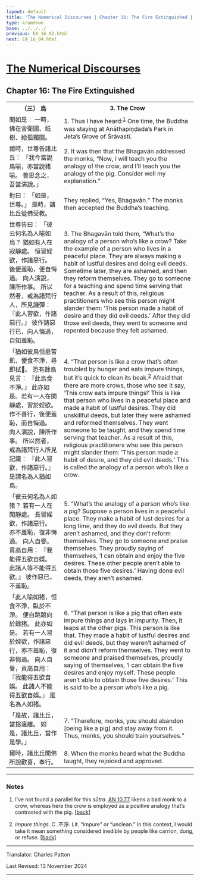 ```yaml
---
layout: default
title: 'The Numerical Discourses | Chapter 16: The Fire Extinguished | 3. The Crow'
type: kramdown
base: ../../../
previous: EA_16_02.html
next: EA_16_04.html
---
```


<h1><a href='../index.html'>The Numerical Discourses</a></h1>
<h2>Chapter 16: The Fire Extinguished</h2>

<table class="trans">
  <th class='ch'>（三） 烏</th>
  <th class='en'>3. The Crow</th>
  <tr>
    <td class='ch' title='t125.2.579a24'>聞如是： 一時，佛在舍衛國、祇樹、給孤獨園。</td>
    <td id='p1'>1. Thus I have heard:<sup id="ref1"><a href="#n1">1</a></sup> One time, the Buddha was staying at Anāthapiṇḍada’s Park in Jeta’s Grove of Śrāvastī.</td>
  </tr>
  <tr>
    <td class='ch' title='t125.2.579a25'>爾時，世尊告諸比丘： 「我今當說烏喻，亦當說猪喻。 善思念之，吾當演說。」</td>
    <td id='p2'>2. It was then that the Bhagavān addressed the monks, “Now, I will teach you the analogy of the crow, and I’ll teach you the analogy of the pig. Consider well my explanation.”</td>
  </tr>
  <tr>
    <td class='ch' title='t125.2.579a26'>對曰： 「如是，世尊。」 是時，諸比丘從佛受教。</td>
    <td>They replied, “Yes, Bhagavān.” The monks then accepted the Buddha’s teaching.</td>
  </tr>
  <tr>
    <td class='ch' title='t125.2.579a27'>世尊告曰： 「彼云何名為人喻如烏？ 猶如有人在寂靜處。 恒習婬欲，作諸惡行。 後便羞恥，便自悔過。 向人演說，陳所作事。 所以然者，或為諸梵行人，所見譏彈： 『此人習欲，作諸惡行。』 彼作諸惡行已，向人悔過，自知羞恥。</td>
    <td id='p3'>3. The Bhagavān told them, “What’s the analogy of a person who’s like a crow? Take the example of a person who lives in a peaceful place. They are always making a habit of lustful desires and doing evil deeds. Sometime later, they are ashamed, and then they reform themselves. They go to someone for a teaching and spend time serving that teacher. As a result of this, religious practitioners who see this person might slander them: ‘This person made a habit of desire and they did evil deeds.’ After they did those evil deeds, they went to someone and repented because they felt ashamed.</td>
  </tr>
  <tr>
    <td class='ch' title='t125.2.579b3'>「猶如彼烏恒患苦飢，便食不淨，尋即拭𠿘。 恐有餘鳥見言： 『此烏食不淨。』 此亦如是。若有一人在閑靜處，習於婬欲。 作不善行，後便羞恥，而自悔過。 向人演說，陳所作事。 所以然者，或為諸梵行人所見記識： 『此人習欲，作諸惡行。』 是謂名為人猶如烏。</td>
    <td id='p4'>4. “That person is like a crow that’s often troubled by hunger and eats impure things, but it’s quick to clean its beak.<sup id="ref2"><a href="#n2">2</a></sup> Afraid that there are more crows, those who see it say, ‘This crow eats impure things!’ This is like that person who lives in a peaceful place and made a habit of lustful desires. They did unskillful deeds, but later they were ashamed and reformed themselves. They went someone to be taught, and they spend time serving that teacher. As a result of this, religious practitioners who see this person might slander them: ‘This person made a habit of desire, and they did evil deeds.’ This is called the analogy of a person who’s like a crow.</td>
  </tr>
  <tr>
    <td class='ch' title='t125.2.579b9'>「彼云何名為人如猪？ 若有一人在閑靜處。 長習婬欲，作諸惡行。 亦不羞恥，復非悔過。 向人自譽。 貢高自用： 『我能得五欲自娛。 此諸人等不能得五欲。』 彼作惡已，不羞恥。</td>
    <td id='p5'>5. “What’s the analogy of a person who’s like a pig? Suppose a person lives in a peaceful place. They make a habit of lust desires for a long time, and they do evil deeds. But they aren’t ashamed, and they don’t reform themselves. They go to someone and praise themselves. They proudly saying of themselves, ‘I can obtain and enjoy the five desires. These other people aren’t able to obtain those five desires.’ Having done evil deeds, they aren’t ashamed.</td>
  </tr>
  <tr>
    <td class='ch' title='t125.2.579b14'>「此人喻如猪，恒食不淨，臥於不淨。 便自跳踉向於餘猪。 此亦如是。 若有一人習於婬欲，作諸惡行，亦不羞恥，復非悔過。 向人自譽，貢高自用： 『我能得五欲自娛。 此諸人不能得五欲自娛。』 是名為人如猪。</td>
    <td id='p6'>6. “That person is like a pig that often eats impure things and lays in impurity. Then, it leaps at the other pigs. This person is like that. They made a habit of lustful desires and did evil deeds, but they weren’t ashamed of it and didn’t reform themselves. They went to someone and praised themselves, proudly saying of themselves, ‘I can obtain the five desires and enjoy myself. These people aren’t able to obtain those five desires.’ This is said to be a person who’s like a pig.</td>
  </tr>
  <tr>
    <td class='ch' title='t125.2.579b18'>「是故，諸比丘，當捨遠離。 如是，諸比丘，當作是學。」</td>
    <td id='p7'>7. “Therefore, monks, you should abandon [being like a pig] and stay away from it. Thus, monks, you should train yourselves.”</td>
  </tr>
  <tr>
    <td class='ch' title='t125.2.579b20'>爾時，諸比丘聞佛所說歡喜，奉行。</td>
    <td id='p8'>8. When the monks heard what the Buddha taught, they rejoiced and approved.</td>
  </tr>
</table>

<hr/>

<h3 id="notes">Notes</h3>

<ol class="notes-list">
<li id="n1"><p>I’ve not found a parallel for this <em>sūtra</em>. <a href="https://suttacentral.net/an10.77" target="_blank">AN 10.77</a> likens a bad monk to a crow, whereas here the crow is employed as a positive analogy that’s contrasted with the pig. [<a href="#ref1">back</a>]</p></li>
<li id="n2"><p><em>impure things</em>. C. 不淨. Lit. “impure” or “unclean.” In this context, I would take it mean something considered inedible by people like carrion, dung, or refuse. [<a href="#ref2">back</a>]</p></li>
</ol>
<hr/>

<p class="translator">Translator: Charles Patton</p>
<p class='revised'>Last Revised: 13 November 2024</p>

<hr/>